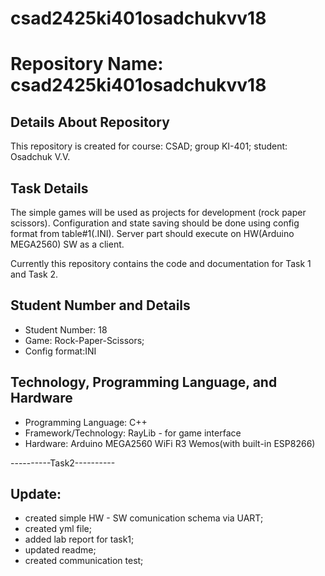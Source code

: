 # csad2425ki401osadchukvv18
# Repository Name: csad2425ki401osadchukvv18

## Details About Repository
This repository is created for course: CSAD; group KI-401; student: Osadchuk V.V.

## Task Details
The simple games will be used as projects for development (rock paper scissors).
Configuration and state saving should be done using config format from table#1(.INI).
Server part should execute on HW(Arduino MEGA2560) SW as a client.

Currently this repository contains the code and documentation for Task 1 and Task 2.

## Student Number and Details
- Student Number: 18
- Game: Rock-Paper-Scissors;
- Config format:INI

## Technology, Programming Language, and Hardware
- Programming Language: C++
- Framework/Technology: RayLib - for game interface
- Hardware: Arduino MEGA2560 WiFi R3 Wemos(with built-in ESP8266)

----------Task2----------

## Update:
- created simple HW - SW comunication schema via UART;
- created yml file;
- added lab report for task1;
- updated readme;
- created communication test;